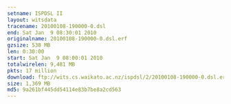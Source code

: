 ```yaml
---
setname: ISPDSL II
layout: witsdata
tracename: 20100108-190000-0.dsl
end: Sat Jan  9 08:30:01 2010
originalname: 20100108-190000-0.dsl.erf
gzsize: 538 MB
len: 0:30:00
start: Sat Jan  9 08:00:01 2010
totalwirelen: 9,481 MB
pkts: 17 million
download: ftp://wits.cs.waikato.ac.nz/ispdsl/2/20100108-190000-0.dsl.erf.gz
size: 1,369 MB
md5: 9a261bf445dd54114e83b7be8a2cd563
---
```

